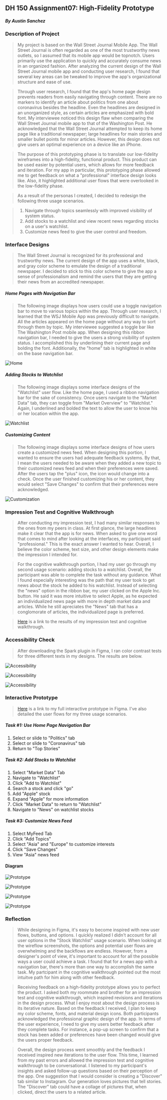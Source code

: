 ## DH 150 Assignment07: High-Fidelity Prototype
##### By Austin Sanchez


### Description of Project
>My project is based on the Wall Street Journal Mobile App. The Wall Street Journal is often regarded as one of the most trustworthy news outlets, so I assumed that its mobile app would be topnotch. Users primarily use the application to quickly and accurately consume news in an organized fashion. After analyzing the current design of the Wall Street Journal mobile app and conducting user research, I found that several key areas can be tweaked to improve the app's organizational structure and ease of use. 

>Through user research, I found that the app's home page design prevents readers from easily navigating through content. There are no markers to identify an article about politics from one about coronavirus besides the headline. Even the headlines are designed in an unorganized style, as certain articles are emphasized with bold font. My interviewee noticed this design flaw when comparing the Wall Street Journal mobile app to that of the Washington Post. He acknowledged that the Wall Street Journal attempted to keep its home page like a traditional newspaper; large headlines for main stories and smaller bullet points for minor articles. However, this design does not give users an optimal experience on a device like an iPhone. 

>The purpose of this prototyping phase is to translate our low-fidelity wireframes into a high-fidelity, functional product. This product can be used easier by potential users, which allows for more feedback and iteration. For my app in particular, this prototyping phase allowed me to get feedback on what a "professional" interface design looks like. Also, it highlighted additional user flows that were overlooked in the low-fidelity phase.

>As a result of the personas I created, I decided to redesign the following three usage scenarios. 

>1. Navigate through topics seamlessly with improved visibility of system status.
>2. Add stocks to a watchlist and view recent news regarding stocks on a user's watchlist.
>3. Customize news feed to give the user control and freedom. 


### Interface Designs
> The Wall Street Journal is recognized for its professional and trustworthy news. The current design of the app uses a white, black, and gray color scheme to emulate the design of a traditional newspaper. I decided to stick to this color scheme to give the app a sense of professionalism and remind the users that they are getting their news from an accredited newspaper.

##### Home Pages with Navigation Bar
>The following image displays how users could use a toggle navigation bar to move to various topics within the app. Through user research, I learned that the WSJ Mobile App was previously difficult to navigate. All the articles appeared on the home page without any way to sort through them by topic. My interviewee suggested a toggle bar like The Washington Post mobile app. When designing this ribbon navigation bar, I needed to give the users a strong visibility of system status. I accomplished this by underlining their current page and bolding the font. Additionally, the "home" tab is highlighted in white on the base navigation bar. 


![Home](/homepages.png)



##### Adding Stocks to Watchlist
>The following image displays some interface designs of the "Watchlist" user flow. Like the home page, I used a ribbon navigation bar for the sake of consistency. Once users navigate to the "Market Data" tab, they can toggle from "Market Overview" to "Watchlist." Again, I underlined and bolded the text to allow the user to know his or her location within the app.


![Watchlist](/watchlist.png)



##### Customizing Content
>The following image displays some interface designs of how users create a customized news feed. When designing this portion, I wanted to ensure the users had adequate feedback systems. By that, I mean the users needed to be aware when they added a new topic to their customized news feed and when their preferences were saved. After the users tap the "plus" icon, the icon would change into a check. Once the user finished customizing his or her content, they would select "Save Changes" to confirm that their preferences were acknowledged. 


![Customization](/customize.png)

### Impression Test and Cognitive Walkthrough
>After conducting my impression test, I had many similar responses to the ones from my peers in class. At first glance, the large headlines make it clear that the app is for news. When asked to give one word that comes to mind after looking at the interfaces, my participant said "professional." This is the exact answer I wanted to hear. Overall, I believe the color scheme, text size, and other design elements make the impression I intended for.

>For the cognitive walkthrough portion, I had my user go through my second usage scenario: adding stocks to a watchlist. Overall, the participant was able to complete the task without any guidance. What I found especially interesting was the path that my user took to get news about the stock he added to his watchlist. Instead of selecting the "news" option in the ribbon bar, my user clicked on the Apple Inc. button. He said it was more intuitive to select Apple, as he expected an individualized news page with more in depth market data and articles. While he still apreciates the "News" tab that has a conglomorate of articles, the individualized page is preferred.


>[Here](https://docs.google.com/document/d/1pHUz6xwcbJR-0Jceg0VKZLdEhBg6ylUxBsNDUSWzvr8/edit?usp=sharing) is a link to the results of my impression test and cognitive walkthrough.

### Accessibility Check
>After downloading the Spark plugin in Figma, I ran color contrast tests for three different texts in my designs. The results are below.

![Accessibility](/Ribbon.png)


![Accessibility](/Text.png)


![Accessibility](/Bar.png)

### Interactive Prototype
> [Here](https://www.figma.com/file/v4XBxU0OnMuxDPKhB7irSn/WSJ-Prototype?node-id=50%3A590) is a link to my full interactive prototype in Figma. I've also detailed the user flows for my three usage scenarios.

##### Task #1: Use Home Page Navigation Bar
1. Select or slide to "Politics" tab
2. Select or slide to "Coronavirus" tab
3. Return to "Top Stories"

##### Task #2: Add Stocks to Watchlist
1. Select "Market Data" Tab
2. Navigate to "Watchlist"
3. Click "Add to Watchlist"
4. Search a stock and click "go"
5. Add "Apple"  stock
6. Expand "Apple" for more information
7. Click "Market Data" to return to "Watchlist"
6. Navigate to "News" on watchlist stocks


##### Task #3: Customize News Feed
1. Select MyFeed Tab
2. Click "Add Topics"
3. Select "Asia" and "Europe" to customize interests
4. Click "Save Changes"
5. View "Asia" news feed

#### Diagram

![Prototype](/Prototype.png)

![Prototype](/navigation.png)

![Prototype](/stocks.png)

![Prototype](/custom.png)


### Reflection
>While designing in Figma, it's easy to become inspired with new user flows, buttons, and options. I quickly realized I didn't account for all user options in the "Stock Watchlist" usage scenario. When looking at the wireflow screenshots, the options and potential user flows are overwhelming and the backflows are endless. However, from a designer's point of view, it's important to account for all the possible ways a user could achieve a task. I found that for a news app with a navigation bar, there's more than one way to accomplish the same task. My partcipant in the cognitive walkthrough pointed out the most intuitve path for him along with other feedback.

>Receiving feedback on a high-fidelity prototype allows you to perfect the product. I asked both my roommate and brother for an impression test and cognitive walkthrough, which inspired revisions and iterations in the design process. What I enjoy most about the design process is its iterative nature. Based on the feedback I received, I plan to keep my color scheme, fonts, and material design icons. Both participants acknowledged the professional graphic design of the app. In terms of the user experience, I need to give my users better feedback after they complete tasks. For instance, a pop-up screen to confirm that a stock has been added or preferences have been changed would give the users proper feedback. 

>Overall, the design process went smoothly and the feedback I received inspired new iterations to the user flow. This time, I learned from my past errors and allowed the impression test and cognitive walkthrough to be conversational. I listened to my participant's insights and asked follow-up questions based on their perception of the app. One suggestion that I would consider is creating a "Discover" tab similar to Instagram. Our generation loves pictures that tell stories. The "Discover" tab could have a collage of pictures that, when clicked, direct the users to a related article.
